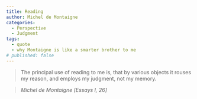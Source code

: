 ```yaml
---
title: Reading
author: Michel de Montaigne
categories:
  - Perspective
  - Judgment
tags:
  - quote
  - why Montaigne is like a smarter brother to me
# published: false
---
```


> The principal use of reading to me is, that by various objects it rouses my reason, and employs my judgment, not my memory.

> <cite>Michel de Montaigne [Essays I, 26]</cite>
